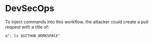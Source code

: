 # DevSecOps

To inject commands into this workflow, the attacker could create a pull request with a title of:
 
    a"; ls $GITHUB_WORKSPACE"
